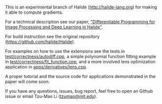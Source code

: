 This is an experimental branch of Halide (http://halide-lang.org) for making it
able to compute gradients.

For a technical description see our paper, ["Differentiable Programming for
Image Processing and Deep Learning in Halide"](https://people.csail.mit.edu/tzumao/gradient_halide/).

For build instruction see the original repository (https://github.com/halide/Halide).

For examples on how to use the extensions see the tests in
[test/correctness/autodiff.cpp](test/correctness/autodiff.cpp),
a simple polynomial function fitting example in [test/correctness/fit_function.cpp](test/correctness/fit_function.cpp),
and a more involved lens optimization application in [apps/derivatives/lens.cpp](apps/derivatives/lens.cpp).

A proper tutorial and the source code for applications demonstrated in the paper
will come soon.

If you have any questions, issues, bug report, feel free to open an Github issue
or email Tzu-Mao Li (tzumao@mit.edu).
